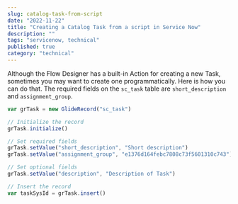```yaml
---
slug: catalog-task-from-script
date: "2022-11-22"
title: "Creating a Catalog Task from a script in Service Now"
description: ""
tags: "servicenow, technical"
published: true
category: "technical"
---
```


Although the Flow Designer has a built-in Action for creating a new Task, sometimes you may want to create one programmatically. Here is how you can do that. The required fields on the `sc_task` table are `short_description` and `assignment_group`.

```js
var grTask = new GlideRecord("sc_task")

// Initialize the record
grTask.initialize()

// Set required fields
grTask.setValue("short_description", "Short description")
grTask.setValue("assignment_group", "e1376d164febc7808c73f5601310c743") // a sys_id

// Set optional fields
grTask.setValue("description", "Description of Task")

// Insert the record
var taskSysId = grTask.insert()
```
